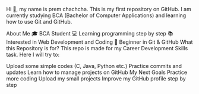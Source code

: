 Hi 👋, my name is prem chachcha. This is my first repository on GitHub. I am currently studying BCA (Bachelor of Computer Applications) and learning how to use Git and GitHub.

About Me
🎓 BCA Student
💻 Learning programming step by step
📚 Interested in Web Development and Coding
🚀 Beginner in Git & GitHub
What this Repository is for?
This repo is made for my Career Development Skills task.
Here I will try to:

Upload some simple codes (C, Java, Python etc.)
Practice commits and updates
Learn how to manage projects on GitHub
My Next Goals
Practice more coding
Upload my small projects
Improve my GitHub profile step by step
